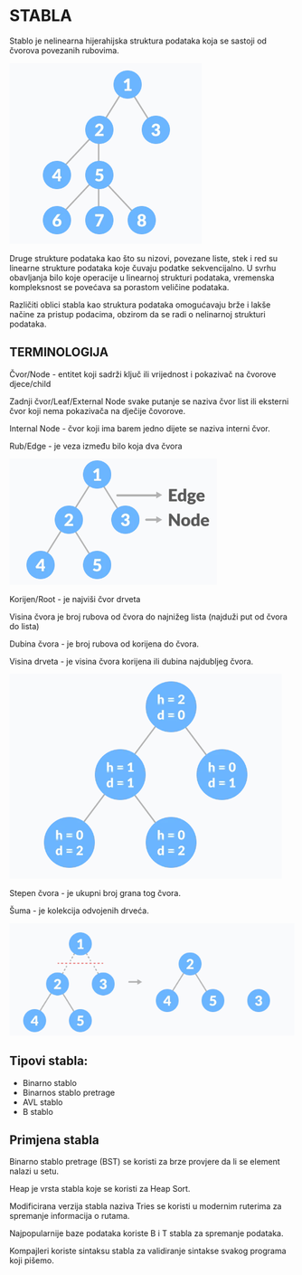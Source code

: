 # STABLA

Stablo je nelinearna hijerahijska struktura podataka koja se sastoji od čvorova povezanih rubovima.

<img src="images/stablo.png">

Druge strukture podataka kao što su nizovi, povezane liste, stek i red su linearne strukture podataka koje čuvaju podatke sekvencijalno. U svrhu obavljanja bilo koje operacije u linearnoj strukturi podataka, vremenska kompleksnost se povećava sa porastom veličine podataka.

Različiti oblici stabla kao struktura podataka omogućavaju brže i lakše načine za pristup podacima, obzirom da se radi o nelinarnoj strukturi podataka.

## TERMINOLOGIJA

Čvor/Node - entitet koji sadrži ključ ili vrijednost i pokazivač na čvorove djece/child

Zadnji čvor/Leaf/External Node svake putanje se naziva čvor list ili eksterni čvor koji nema pokazivača na dječije čovorove.

Internal Node - čvor koji ima barem jedno dijete se naziva interni čvor.

Rub/Edge - je veza između bilo koja dva čvora

<img src="images/stablo1.png">

Korijen/Root - je najviši čvor drveta

Visina čvora je broj rubova od čvora do najnižeg lista (najduži put od čvora do lista)

Dubina čvora - je broj rubova od korijena do čvora.

Visina drveta - je visina čvora korijena ili dubina najdubljeg čvora.

<img src="images/stablo2.png">

Stepen čvora - je ukupni broj grana tog čvora.

Šuma - je kolekcija odvojenih drveća.

<img src="images/stablo3.png">

## Tipovi stabla:

* Binarno stablo
* Binarnos stablo pretrage
* AVL stablo
* B stablo

## Primjena stabla

Binarno stablo pretrage (BST) se koristi za brze provjere da li se element nalazi u setu.

Heap je vrsta stabla koje se koristi za Heap Sort.

Modificirana verzija stabla naziva Tries se koristi u modernim ruterima za spremanje informacija o rutama.

Najpopularnije baze podataka koriste B i T stabla za spremanje podataka.

Kompajleri koriste sintaksu stabla za validiranje sintakse svakog programa koji pišemo.


